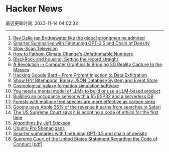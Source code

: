 # Hacker News

最近更新时间: 2023-11-14 04:02:32

--- 
1. [Ray Dalio ran Bridgewater like the global strongmen he admired](https://www.semafor.com/article/11/06/2023/ray-dalio-ran-bridgewater-like-the-global-strongmen-he-admired) 
2. [Smarter Summaries with Finetuning GPT-3.5 and Chain of Density](https://jxnl.github.io/instructor/blog/2023/11/05/chain-of-density/) 
3. [Slow-Scan Television](https://en.wikipedia.org/wiki/Slow-scan_television) 
4. [How to Fathom Climate Change's Unfathomable Numbers](https://www.bloomberg.com/news/articles/2023-11-11/how-to-fathom-climate-change-s-unfathomable-numbers) 
5. [BlackRock and housing: Setting the record straight](https://www.blackrock.com/corporate/newsroom/setting-the-record-straight/buying-houses-facts) 
6. [A Revolution in Computer Graphics Is Bringing 3D Reality Capture to the Masses](https://singularityhub.com/2023/11/06/a-revolution-in-computer-graphics-is-bringing-3d-reality-capture-to-the-masses/) 
7. [Hacking Google Bard – From Prompt Injection to Data Exfiltration](https://embracethered.com/blog/posts/2023/google-bard-data-exfiltration/) 
8. [Show HN: Bitemporal, Binary JSON Database System and Event Store](https://news.ycombinator.com/item?id=38252963) 
9. [Cosmological galaxy formation simulation software](https://www.tng-project.org/about/) 
10. [You need a mental model of LLMs to build or use a LLM-based product](https://about.sourcegraph.com/blog/llm-mental-models) 
11. [Building an occupancy sensor with a $5 ESP32 and a serverless DB](https://matthew.science/posts/occupancy/) 
12. [Forests with multiple tree species are more effective as carbon sinks](https://phys.org/news/2023-11-forests-multiple-tree-species-effective.html) 
13. [Google pays Apple 36% of the revenue it earns from searches in Safari](https://www.bloomberg.com/news/articles/2023-11-13/apple-gets-36-of-google-revenue-from-search-deal-witness-says) 
14. [The US Supreme Court says it is adopting a code of ethics for the first time](https://apnews.com/article/supreme-court-ethics-code-conflicts-clarence-thomas-64d393ceb6f05402d762dca06f0f4187) 
15. [Algorithms by Jeff Erickson](http://jeffe.cs.illinois.edu/teaching/algorithms/) 
16. [Ubuntu Pro Shenanigans](https://inteltechniques.com/blog/2023/11/12/ubuntu-pro-shenanigans/) 
17. [Smarter summaries with finetuning GPT-3.5 and chain of density](https://jxnl.github.io/instructor/blog/2023/11/05/chain-of-density/) 
18. [Supreme Court of the United States Statement Regarding the Code of Conduct [pdf]](https://www.supremecourt.gov/about/Code-of-Conduct-for-Justices_November_13_2023.pdf) 
